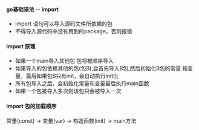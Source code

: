 #### go基础语法 -- import
*  import 语句可以导入源码文件所依赖的包
* 不得导入源代码中没有用到的package，否则报错

#### import 原理
* 如果一个main导入其他包 包将被顺序导入
*  如果导入的包依赖其他的包(包B),会首先导入B包,然后初始化B包的常量
和变量，最后如果包B只有init，会自动执行init();
* 所有包导入之后，会初始化常量和变量最后执行main函数
* 如果一个包被导入多次则该包只会被导入一次

#### import 包的加载顺序
常量(const) -> 变量(var) -> 构造函数(init) -> main方法